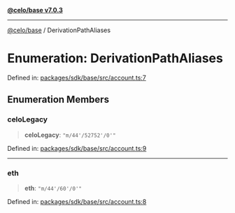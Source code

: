 [**@celo/base v7.0.3**](../README.md)

***

[@celo/base](../README.md) / DerivationPathAliases

# Enumeration: DerivationPathAliases

Defined in: [packages/sdk/base/src/account.ts:7](https://github.com/celo-org/developer-tooling/blob/master/packages/sdk/base/src/account.ts#L7)

## Enumeration Members

### celoLegacy

> **celoLegacy**: `"m/44'/52752'/0'"`

Defined in: [packages/sdk/base/src/account.ts:9](https://github.com/celo-org/developer-tooling/blob/master/packages/sdk/base/src/account.ts#L9)

***

### eth

> **eth**: `"m/44'/60'/0'"`

Defined in: [packages/sdk/base/src/account.ts:8](https://github.com/celo-org/developer-tooling/blob/master/packages/sdk/base/src/account.ts#L8)
